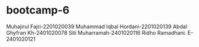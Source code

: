 # bootcamp-6
Muhajirul Fajri-2201020039
Muhammad Iqbal Hordani-2201020139
Abdal Ghyfran Kh-2401020078
Siti Muharramah-2401020116
Ridho Ramadhani. E-2401020121
